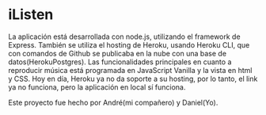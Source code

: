 # iListen
La aplicación está desarrollada con node.js, utilizando el framework de Express. También se utiliza el hosting de Heroku, usando Heroku CLI, que con comandos de Github se publicaba en la nube con una base de datos(HerokuPostgres).
Las funcionalidades principales en cuanto a reproducir música está programada en JavaScript Vanilla y la vista en html y CSS.
Hoy en día, Heroku ya no da soporte a su hosting, por lo tanto, el link ya no funciona, pero la aplicación en local sí funciona.

Este proyecto fue hecho por André(mi compañero) y Daniel(Yo).
